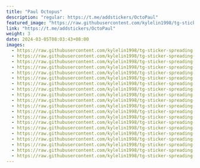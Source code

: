 ```yaml
---
title: "Paul Octopus"
description: "regular: https://t.me/addstickers/OctoPaul"
featured_image: "https://raw.githubusercontent.com/kylelin1998/tg-sticker-spreading-worldwide-images/main/img/906cfefc-97cb-4bd4-b3ef-1521b85d8bec.jpg"
link: "https://t.me/addstickers/OctoPaul"
weight: 3
date: 2024-03-05T08:03:43+08:00
images:
  - https://raw.githubusercontent.com/kylelin1998/tg-sticker-spreading-worldwide-images/main/img/906cfefc-97cb-4bd4-b3ef-1521b85d8bec.jpg
  - https://raw.githubusercontent.com/kylelin1998/tg-sticker-spreading-worldwide-images/main/img/01703c8d-38de-4482-bde7-48d7f8ffe601.jpg
  - https://raw.githubusercontent.com/kylelin1998/tg-sticker-spreading-worldwide-images/main/img/8a32ff08-3be0-483b-8fb3-107e7dbadf72.jpg
  - https://raw.githubusercontent.com/kylelin1998/tg-sticker-spreading-worldwide-images/main/img/718cb3bb-3dc5-4f9c-afa5-19f5c1f89d1f.jpg
  - https://raw.githubusercontent.com/kylelin1998/tg-sticker-spreading-worldwide-images/main/img/582bd2cd-ddac-4e86-b483-616d1004720d.jpg
  - https://raw.githubusercontent.com/kylelin1998/tg-sticker-spreading-worldwide-images/main/img/88e4a1e5-eccb-4593-ace1-f59d67cc6790.jpg
  - https://raw.githubusercontent.com/kylelin1998/tg-sticker-spreading-worldwide-images/main/img/4b43aa6d-2a9e-4faf-ba22-4af64d574090.jpg
  - https://raw.githubusercontent.com/kylelin1998/tg-sticker-spreading-worldwide-images/main/img/1406f836-4734-4f86-bbfc-4661849c2835.jpg
  - https://raw.githubusercontent.com/kylelin1998/tg-sticker-spreading-worldwide-images/main/img/8ca33f3c-2729-4d4f-b437-6b127af3672c.jpg
  - https://raw.githubusercontent.com/kylelin1998/tg-sticker-spreading-worldwide-images/main/img/3d71b604-a266-460a-8b8f-8b20cd17f460.jpg
  - https://raw.githubusercontent.com/kylelin1998/tg-sticker-spreading-worldwide-images/main/img/0235aa3d-2733-4645-9f50-a269ece622bd.jpg
  - https://raw.githubusercontent.com/kylelin1998/tg-sticker-spreading-worldwide-images/main/img/bd915f57-0d8e-446b-9833-920c082ad97e.jpg
  - https://raw.githubusercontent.com/kylelin1998/tg-sticker-spreading-worldwide-images/main/img/6270c0dc-6598-478c-8c61-80892c2678c1.jpg
  - https://raw.githubusercontent.com/kylelin1998/tg-sticker-spreading-worldwide-images/main/img/d9f30601-dc7e-439e-adc7-96140ae1863a.jpg
  - https://raw.githubusercontent.com/kylelin1998/tg-sticker-spreading-worldwide-images/main/img/8211e06a-2aa6-4909-be6f-b0226a9a7c7b.jpg
  - https://raw.githubusercontent.com/kylelin1998/tg-sticker-spreading-worldwide-images/main/img/7df2de69-545c-4f1b-a51c-d21669a01a25.jpg
  - https://raw.githubusercontent.com/kylelin1998/tg-sticker-spreading-worldwide-images/main/img/492c7329-74eb-4c83-ba35-ac82507efb18.jpg
  - https://raw.githubusercontent.com/kylelin1998/tg-sticker-spreading-worldwide-images/main/img/8d1d54ba-30a5-4cc6-9de7-d07cd4056b7e.jpg
  - https://raw.githubusercontent.com/kylelin1998/tg-sticker-spreading-worldwide-images/main/img/febc5467-ed74-4cc0-bfbe-541035590ccd.jpg
  - https://raw.githubusercontent.com/kylelin1998/tg-sticker-spreading-worldwide-images/main/img/e3252fc5-5cfd-4b74-a008-f63d9e3b045e.jpg
---
```

